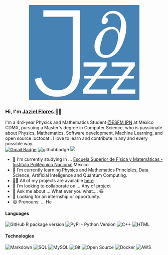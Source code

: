 <p align="center">
<img src="https://github.com/JazzzFM/JazzzFM.github.io/blob/main/img/logo/Home_single.png" width="70%">
</p>

### Hi, I'm <a href="https://jazzzfm.github.io"> Jaziel Flores </a> 🔭🌌


I'm a 4rd-year Physics and Mathematics Student [@ESFM IPN](https://www.esfm.ipn.mx/) at México CDMX, pursuing a Master's degree in Computer Science, who is passionate about Physics, Mathematics, Software development, Machine Learning, and open source :octocat:. I love to learn and contribute in any and every possible way.<br/>
[![Gmail Badge](https://img.shields.io/badge/-Gmail-c14438?style=flat-square&logo=Gmail&logoColor=white&link=mailto:jazzesfm@gmail.com)](mailto:jazzzfm@protonmail.com)
![githubbadge](https://img.shields.io/github/followers/JazzzFM?style=social)
![](https://komarev.com/ghpvc/?username=JazzzFM&color=brightgreen&style=flat)


- :school: I'm currently studying in ... [Escuela Superior de Física y Matemáticas - Institulo Politécnico Nacional](https://www.esfm.ipn.mx/) México
- 🌱 I’m currently learning Physics and Mathematics Principles, Data Science, Artificial Inteligence and Quantum Computing.
- 👨‍💻 All of my projects are available  [here](https://github.com/JazzzFM?tab=repositories)
- 👯 I’m looking to collaborate on ... Any of project
- 💬 Ask me about ... What ever you what.... :laughing:
- 👯 Looking for an internship or opportunity.
- 😄 Pronouns: ... He

#### Languages


![GitHub R package version](https://img.shields.io/github/r-package/v/tidyverse/dplyr?style=plastic)
![PyPI - Python Version](https://img.shields.io/pypi/pyversions/3)
![C++](https://img.shields.io/badge/-C++-fff?&logo=c%2b%2b&logoColor=00599C)
![HTML](https://img.shields.io/badge/-HTML-fff?&logo=HTML5)

#### Technologies
![Markdown](https://img.shields.io/badge/-Markdown-fff?style=flat&logo=markdown&logoColor=black)
![SQL](https://img.shields.io/badge/-SQL-fff?style=flat&logo=Microsoft-SQL-Server&logoColor=blue)
![MySQL](https://img.shields.io/badge/-MySQL-fff?style=flat&logo=mysql)
![Git](https://img.shields.io/badge/-Git-fff?style=flat&logo=git)
![Open Source](https://img.shields.io/badge/-Open%20Source-fff?style=flat&logo=open-source-Initiative)
![Docker](https://img.shields.io/badge/-Docker-fff?style=flat&logo=Docker)
![AWS](https://img.shields.io/badge/-AWS-fff?&logo=Amazon-AWS&logoColor=232F3E)
